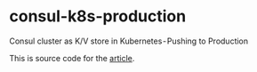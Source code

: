 # consul-k8s-production
Consul cluster as K/V store in Kubernetes - Pushing to Production

This is source code for the [article](https://medium.com/@liejuntao001/consul-cluster-as-k-v-store-in-kubernetes-pushing-to-production-223506bbe8db).